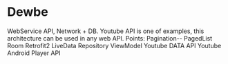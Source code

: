 # Dewbe
WebService API, Network + DB. 
Youtube API is one of examples, this architecture can be used in any web API.
Points:
  Pagination-- PagedList
  Room
  Retrofit2
  LiveData
  Repository
  ViewModel
  Youtube DATA API
  Youtube Android Player API
